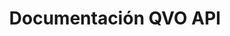 ---
title: Documentación QVO API

language_tabs:
  - shell: cURL
  - php: PHP
  - ruby: Ruby
  - javascript: Node.js
  - python: Python

toc_footers:
  - <a href='mailto:dev@qvo.cl'>Obtén tu llave de accesso</a>
  - <a href='http://qvo.cl'>Página principal de QVO</a>

includes:
  - intro
  - auth
  - errors
  - pagination
  - webhooks

  - customers
  - cards
  - plans
  - subscriptions
  - transactions
  - withdrawals
  - events

  - webpay_plus

search: true
---